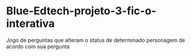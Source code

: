# Blue-Edtech-projeto-3-fic-o-interativa
Jogo de perguntas que alteram o status de determinado personagem de acordo com sua pergunta
